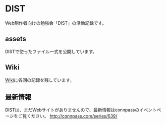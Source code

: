 DIST
====

Web制作者向けの勉強会「DIST」の活動記録です。

## assets

DISTで使ったファイル一式を公開しています。

## Wiki

[Wiki](https://github.com/448jp/dist/wiki)に各回の記録を残しています。

## 最新情報

DISTは、まだWebサイトがありませんので、最新情報はconnpassのイベントページをご覧ください。
http://connpass.com/series/639/
